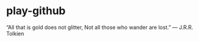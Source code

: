 # play-github
“All that is gold does not glitter,
Not all those who wander are lost.”
― J.R.R. Tolkien
